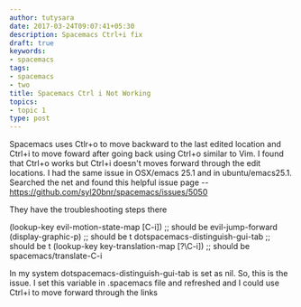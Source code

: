 ```yaml
---
author: tutysara
date: 2017-03-24T09:07:41+05:30
description: Spacemacs Ctrl+i fix 
draft: true
keywords:
- spacemacs
tags:
- spacemacs
- two
title: Spacemacs Ctrl i Not Working
topics:
- topic 1
type: post
---
```


Spacemacs uses Ctlr+o to move backward to the last edited location and Ctrl+i to move foward after going back using Ctrl+o similar to Vim.
I found that Ctrl+o works but Ctrl+i doesn't moves forward through the edit locations. I had the same issue in OSX/emacs 25.1 and in ubuntu/emacs25.1.
Searched the net and found this helpful issue page -- https://github.com/syl20bnr/spacemacs/issues/5050

They have the troubleshooting steps there

(lookup-key evil-motion-state-map [C-i]) ;; should be evil-jump-forward
(display-graphic-p) ;; should be t
dotspacemacs-distinguish-gui-tab ;; should be t
(lookup-key key-translation-map [?\C-i]) ;; should be spacemacs/translate-C-i

In my system dotspacemacs-distinguish-gui-tab is set as nil.
So, this is the issue. I set this variable in .spacemacs file and refreshed and I could use Ctrl+i to move forward through the links
